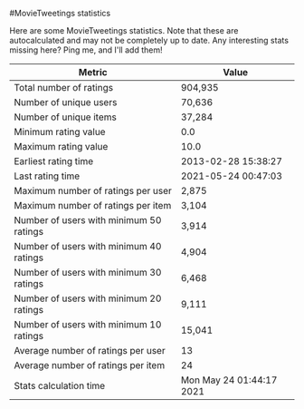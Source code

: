 #MovieTweetings statistics

Here are some MovieTweetings statistics. Note that these are autocalculated and may not be completely up to date. Any interesting stats missing here? Ping me, and I'll add them!

Metric | Value
--- | ---
Total number of ratings                 | 904,935
Number of unique users                  | 70,636
Number of unique items                  | 37,284
Minimum rating value                    | 0.0
Maximum rating value                    | 10.0
Earliest rating time                    | 2013-02-28 15:38:27
Last rating time                        | 2021-05-24 00:47:03
Maximum number of ratings per user      | 2,875
Maximum number of ratings per item      | 3,104
Number of users with minimum 50 ratings | 3,914
Number of users with minimum 40 ratings | 4,904
Number of users with minimum 30 ratings | 6,468
Number of users with minimum 20 ratings | 9,111
Number of users with minimum 10 ratings | 15,041
Average number of ratings per user      | 13
Average number of ratings per item      | 24
Stats calculation time                  | Mon May 24 01:44:17 2021

